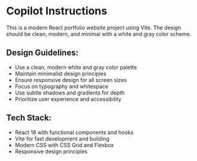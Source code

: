 # Copilot Instructions

<!-- Use this file to provide workspace-specific custom instructions to Copilot. For more details, visit https://code.visualstudio.com/docs/copilot/copilot-customization#_use-a-githubcopilotinstructionsmd-file -->

This is a modern React portfolio website project using Vite. The design should be clean, modern, and minimal with a white and gray color scheme.

## Design Guidelines:
- Use a clean, modern white and gray color palette
- Maintain minimalist design principles
- Ensure responsive design for all screen sizes
- Focus on typography and whitespace
- Use subtle shadows and gradients for depth
- Prioritize user experience and accessibility

## Tech Stack:
- React 18 with functional components and hooks
- Vite for fast development and building
- Modern CSS with CSS Grid and Flexbox
- Responsive design principles
